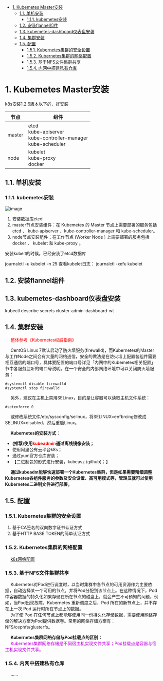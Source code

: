
<!-- TOC -->

- [1. Kubemetes Master安装](#1-kubemetes-master安装)
    - [1.1. 单机安装](#11-单机安装)
        - [1.1.1. kubemetes安装](#111-kubemetes安装)
    - [1.2. 安装flannel组件](#12-安装flannel组件)
    - [1.3. kubemetes-dashboard仪表盘安装](#13-kubemetes-dashboard仪表盘安装)
    - [1.4. 集群安装](#14-集群安装)
    - [1.5. 配置](#15-配置)
        - [1.5.1. Kubernetes集群的安全设置](#151-kubernetes集群的安全设置)
        - [1.5.2. Kubernetes集群的网络配置](#152-kubernetes集群的网络配置)
        - [1.5.3. 基于NFS文件集群共享](#153-基于nfs文件集群共享)
        - [1.5.4. 内网中搭建私有仓库](#154-内网中搭建私有仓库)

<!-- /TOC -->


# 1. Kubemetes Master安装  

k8s安装1.2.6版本以下的，好安装

|节点|组件|
|---|---|
|master|etcd <br> kube-apiserver <br> kube-controller-manager <br> kube-scheduler|
|node|kubelet <br> kube-proxy <br> docker|


## 1.1. 单机安装

### 1.1.1. kubemetes安装
<!--
kubernetes(k8s) 集群 安装总流程
http://blog.51yip.com/cloud/2399.html

kubeadm安装单机k8s
*** https://blog.csdn.net/zjcjava/article/details/99317569
centos7安装kubernetes
https://blog.csdn.net/sumengnan/article/details/120932201

*** 本质是第一步的报错，failed to pull image \"k8s.gcr.io/pause:3.6\"
https://ceshiren.com/t/topic/22431
-->

<!-- 
Unable to register node with API server
https://blog.csdn.net/hawk199/article/details/125058030

*** 问题 使用kubeadm创建集群失败报Unable to register node with API server
https://blog.csdn.net/hawk199/article/details/125058030
The connection to the server localhost:8080 was refused - did you specify the right host or port?解决
https://blog.csdn.net/CEVERY/article/details/108753379

failed to get sandbox image “k8s.gcr.io/pause:3.6“: failed to pull image “k8s.gcr.io/pause:3.6“
https://blog.csdn.net/Haskei/article/details/128474534
https://blog.csdn.net/hawk199/article/details/125058030

-->

![image](http://182.92.69.8:8081/img/devops/k8s/k8s-20.png)  
1. 安装数据库etcd  
1. master节点安装组件：在 Kubemetes 的 Master 节点上需要部署的服务包括 etcd 、 kube-apiserver 、kube-controller-manager 和 kube-scheduler。    
2. node节点安装组件：在工作节点 (Worker Node ) 上需要部署的服务包括 docker 、 kubelet 和 kube-proxy 。    


安装kubelt的时候，已经安装了etcd数据库


journalctl -u kubelet -n 25
查看kubelet日志： journalctl -xefu kubelet


## 1.2. 安装flannel组件
<!-- 
安装flannel组件
https://blog.csdn.net/weixin_45067241/article/details/126531465
-->


## 1.3. kubemetes-dashboard仪表盘安装  
<!-- 
安装
k8s入门：kubernetes-dashboard 安装
https://blog.csdn.net/qq_41538097/article/details/125561769

*** 配置用户
http://www.manongjc.com/detail/62-twpjlhgearkhued.html
https://www.soulchild.cn/post/2945


Dashboard 认证 - 配置登录权限
https://blog.csdn.net/qq_41619571/article/details/127217339

查看用户列表
https://blog.csdn.net/weixin_42350212/article/details/125460396

-->

 kubectl describe secrets cluster-admin-dashboard-wt
 

<!-- 

彻底搞懂 K8S Pod Pending 故障原因及解决方案
https://blog.csdn.net/xcbeyond/article/details/124580730

主节点无法调度 0/1 nodes are available: 1 node(s) had untolerated taint {node.kubernetes.io/not-ready: }
https://blog.csdn.net/hzwy23/article/details/128111446
https://cloud.tencent.com/developer/article/2090770

【Kubernetes系列】Kubernetes常见报错
https://blog.csdn.net/u012069313/article/details/125264651


*** k8s 1.24 taint污点修改
https://i4t.com/5471.html

查日志命令  k8s启动Pod遇到CrashLoopBackOff的解决方法
https://www.jianshu.com/p/bcc05427990d

-->


## 1.4. 集群安装
<!-- 
https://mp.weixin.qq.com/s/4zsGwYBLoiZx0l68NQPPMA
https://blog.csdn.net/qq_46595591/article/details/107520114?utm_medium=distribute.wap_relevant.none-task-blog-title-4
-->
&emsp; <font color = "red">整体参考《Kubernetes权威指南》</font>  


&emsp; CentOS Linux 7默认启动了防火墙服务(firewalld)，而Kubernetes的Master与工作Node之间会有大量的网络通信，安全的做法是在防火墙上配置各组件需要相互通信的端口号，具体要配置的端口号详见「内网中的Kubemetes相关配置」节中各服务监听的端口号说明。在一个安全的内部网络环境中可以关闭防火墙服务：  

```text
#systemctl disable firewalld
#systemctl stop firewalld
```
&emsp; 另外，建议在主机上禁用SELinux，目的是让容器可以读取主机文件系统：  
```
#setenforce 0
```
&emsp; 或修改系统文件/etc/sysconfig/selinux，将SELINUX=enfbrcing修改成SELINUX=disabled，然后重启Linux。  

&emsp; **Kubernetes的安装方式：**  

* **(推荐)使用<font color = "red">kubeadmin</font>通过离线镜像安装；**  
* 使用阿里公有云平台k8s；  
* 通过yum官方仓库安装；  
* 【二进制包的形式进行安装，kubeasz (github)；】  

&emsp; **通过kubeadm能够快速部署一个Kubernetes集群，但是如果需要精细调整Kubernetes各组件服务的参数及安全设置、高可用模式等，管理员就可以使用Kubernetes二进制文件进行部署。**  


## 1.5. 配置

### 1.5.1. Kubernetes集群的安全设置

1. 基于CA签名的双向数字证书认证方式
2. 基于HTTP BASE TOKEN的简单认证方式  

### 1.5.2. Kubernetes集群的网络配置
&emsp; [k8s网络配置](/docs/devAndOps/k8s/k8snetwork.md)  

### 1.5.3. 基于NFS文件集群共享  
<!-- 
Kubernetes 集群部署NFS网络存储
https://blog.csdn.net/zuozewei/article/details/108165523
-->
&emsp; Kubernetes对Pod进行调度时，以当时集群中各节点的可用资源作为主要依据，自动选择某一个可用的节点，并将Pod分配到该节点上。在这种情况下，Pod中容器数据的持久化如果存储在所在节点的磁盘上，就会产生不可预知的问题，例如，当Pod出现故障，Kubernetes 重新调度之后，Pod 所在的新节点上，并不存在上一次 Pod 运行时所在节点上的数据。  
&emsp; 为了使 Pod 在任何节点上都能够使用同一份持久化存储数据，需要使用网络存储的解决方案为Pod提供数据卷。常用的网络存储方案有：NFS/cephfs/glusterfs。  

&emsp; **Kubernetes集群网络存储与Pod挂载点的区别：**  
&emsp; <font color = "clime">Kubernetes集群网络存储是不同宿主机实现文件共享；Pod挂载点是容器与宿主机实现文件共享。</font>  

### 1.5.4. 内网中搭建私有仓库  
&emsp; ......
<!-- 
从私有仓库拉取镜像
https://kubernetes.io/zh/docs/tasks/configure-pod-container/pull-image-private-registry/
-->

<!--   
1. Docker Private Registry (私有 Docker 镜像库)  
&emsp; 使用Docker提供的Registry镜像创建一个私有镜像仓库。  
&emsp; 详细的安装步骤请参考Docker的官方文档 https://docs.docker.eom/registry/deploying/o  
2. kubelet配置  
    &emsp; 由于在Kubemetes中是以Pod而不是以Docker容器为管理单元的，在kubelet创建Pod时，还通过启动一个名为ger.io/google_containers/pause的镜像来实现Pod的概念。  
    &emsp; 该镜像存在于谷歌镜像库http://gcr.io 中，需要通过一台能够连上Internet的服务器将其下载，导出文件，再push到私有Docker Registry中。  
    &emsp; 之后，可以给每台Node的kubelet服务加上启动参数-pod-infra-container-image，指定为私有Docker Registry中pause镜像的地址。例如：  

    ```text
    #cat /etc/kubemetes/kubelet
    KUBELET_ARGS="--api-servers=http://192.168.18.3:8080
    一一hostname-override=l92.168.18.3 一一log-dir=/var/log/kubemetes 一一v=2
    --pod-infra-container-image=gcr.io/google_containers/pause-amd64:3.0"
    ```
    &emsp; 如果该镜像无法从gcr.io下载，则也可以从Docker Hub上进行下载：  

    ```text
    #docker pull kubeguide/pause-amd64:3.0
    ```
    &emsp; 修改kubelet配置文件中的-pod_infra_container_image参数：  

    ```
    --pod-infra-container-image=kubeguide/pause-amd64:3.0
    ```
    &emsp; 然后重启kubelet服务：  

    ```
    #systemctl restart kubelet
    ```
    &emsp; 通过以上设置就在内网环境中搭建了一个企业内部的私有容器云平台。  
-->

